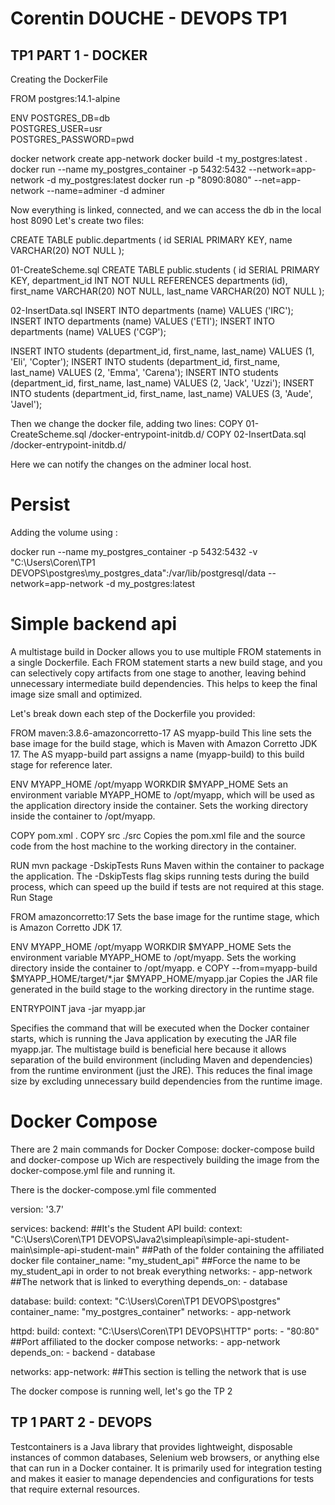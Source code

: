 # Corentin DOUCHE - DEVOPS TP1

## TP1 PART 1 - DOCKER 

Creating the DockerFile 

FROM postgres:14.1-alpine

ENV POSTGRES_DB=db \
   POSTGRES_USER=usr \
   POSTGRES_PASSWORD=pwd

docker network create app-network
docker build -t my_postgres:latest .
docker run --name my_postgres_container -p 5432:5432 --network=app-network -d my_postgres:latest
docker run -p "8090:8080" --net=app-network --name=adminer -d adminer

Now everything is linked, connected, and we can access the db in the local host 8090
Let's create two files:

CREATE TABLE public.departments
(
 id      SERIAL      PRIMARY KEY,
 name    VARCHAR(20) NOT NULL
);

01-CreateScheme.sql
CREATE TABLE public.students
(
 id              SERIAL      PRIMARY KEY,
 department_id   INT         NOT NULL REFERENCES departments (id),
 first_name      VARCHAR(20) NOT NULL,
 last_name       VARCHAR(20) NOT NULL
);

02-InsertData.sql
INSERT INTO departments (name) VALUES ('IRC');
INSERT INTO departments (name) VALUES ('ETI');
INSERT INTO departments (name) VALUES ('CGP');


INSERT INTO students (department_id, first_name, last_name) VALUES (1, 'Eli', 'Copter');
INSERT INTO students (department_id, first_name, last_name) VALUES (2, 'Emma', 'Carena');
INSERT INTO students (department_id, first_name, last_name) VALUES (2, 'Jack', 'Uzzi');
INSERT INTO students (department_id, first_name, last_name) VALUES (3, 'Aude', 'Javel');

Then we change the docker file, adding two lines:
COPY 01-CreateScheme.sql /docker-entrypoint-initdb.d/
COPY 02-InsertData.sql /docker-entrypoint-initdb.d/

Here we can notify the changes on the adminer local host.

# Persist
Adding the volume using :

docker run --name my_postgres_container -p 5432:5432  -v "C:\Users\Coren\TP1 DEVOPS\postgres\my_postgres_data":/var/lib/postgresql/data --network=app-network -d my_postgres:latest

# Simple backend api

A multistage build in Docker allows you to use multiple FROM statements in a single Dockerfile. Each FROM statement starts a new build stage, and you can selectively copy artifacts from one stage to another, leaving behind unnecessary intermediate build dependencies. This helps to keep the final image size small and optimized.

Let's break down each step of the Dockerfile you provided:


FROM maven:3.8.6-amazoncorretto-17 AS myapp-build
This line sets the base image for the build stage, which is Maven with Amazon Corretto JDK 17.
The AS myapp-build part assigns a name (myapp-build) to this build stage for reference later.

ENV MYAPP_HOME /opt/myapp
WORKDIR $MYAPP_HOME
Sets an environment variable MYAPP_HOME to /opt/myapp, which will be used as the application directory inside the container.
Sets the working directory inside the container to /opt/myapp.

COPY pom.xml .
COPY src ./src
Copies the pom.xml file and the source code from the host machine to the working directory in the container.

RUN mvn package -DskipTests
Runs Maven within the container to package the application.
The -DskipTests flag skips running tests during the build process, which can speed up the build if tests are not required at this stage.
Run Stage

FROM amazoncorretto:17
Sets the base image for the runtime stage, which is Amazon Corretto JDK 17.

ENV MYAPP_HOME /opt/myapp
WORKDIR $MYAPP_HOME
Sets the environment variable MYAPP_HOME to /opt/myapp.
Sets the working directory inside the container to /opt/myapp.
e
COPY --from=myapp-build $MYAPP_HOME/target/*.jar $MYAPP_HOME/myapp.jar
Copies the JAR file generated in the build stage to the working directory in the runtime stage.

ENTRYPOINT java -jar myapp.jar

Specifies the command that will be executed when the Docker container starts, which is running the Java application by executing the JAR file myapp.jar.
The multistage build is beneficial here because it allows separation of the build environment (including Maven and dependencies) from the runtime environment (just the JRE). This reduces the final image size by excluding unnecessary build dependencies from the runtime image.

# Docker Compose

There are  2 main commands for Docker Compose: docker-compose build and docker-compose up
Wich are respectively building the image from the docker-compose.yml file and running it.

There is the docker-compose.yml file commented 

version: '3.7'

services:
  backend: ##It's the Student API 
    build:
      context: "C:\\Users\\Coren\\TP1 DEVOPS\\Java2\\simpleapi\\simple-api-student-main\\simple-api-student-main" ##Path of the folder containing the affiliated docker file
    container_name: "my_student_api"  ##Force the name to be my_student_api in order to not break everything 
    networks:
      - app-network ##The network that is linked to everything
    depends_on:
      - database

  database: 
    build:
      context: "C:\\Users\\Coren\\TP1 DEVOPS\\postgres"
    container_name: "my_postgres_container"
    networks:
      - app-network

  httpd:
    build:
      context: "C:\\Users\\Coren\\TP1 DEVOPS\\HTTP"
    ports:
      - "80:80"  ##Port affiliated to the docker compose 
    networks:
      - app-network
    depends_on:
      - backend
      - database

networks:
  app-network: ##This section is telling the network that is use 


The docker compose is running well, let's go the TP 2

## TP 1 PART 2 - DEVOPS

Testcontainers is a Java library that provides lightweight, disposable instances of common databases, Selenium web browsers, or anything else that can run in a Docker container. It is primarily used for integration testing and makes it easier to manage dependencies and configurations for tests that require external resources.










